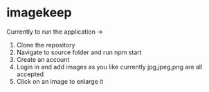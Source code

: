 # imagekeep
Currently to run the application -> 
1. Clone the repository
2. Navigate to source folder and run npm start
3. Create an account
4. Login in and add images as you like currently jpg,jpeg,png are all accepted
5. Click on an image to enlarge it